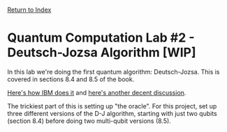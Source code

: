 \
[Return to Index](../index.md)
# Quantum Computation Lab #2 - Deutsch-Jozsa Algorithm [WIP]

In this lab we're doing the first quantum algorithm: Deutsch-Jozsa.  This is covered in sections 8.4 and 8.5 of the book.

[Here's how IBM does it](https://learning.quantum.ibm.com/course/fundamentals-of-quantum-algorithms/quantum-query-algorithms#the-deutsch-jozsa-algorithm) and [here's another decent discussion](https://medium.com/quantum-untangled/the-deutsch-jozsa-algorithm-math-circuits-and-code-quantum-algorithms-untangled-f3b28be4cfd3).

The trickiest part of this is setting up "the oracle".  For this project, set up three different versions of the D-J algorithm, starting with just two qubits (section 8.4) before doing two multi-qubit versions (8.5).
